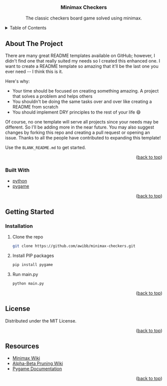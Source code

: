 <div id="top"></div>

<!-- PROJECT LOGO -->
<br />
<div align="center">

  <h3 align="center">Minimax Checkers</h3>

  <p align="center">
    The classic checkers board game solved using minimax.
</div>



<!-- TABLE OF CONTENTS -->
<details>
  <summary>Table of Contents</summary>
  <ol>
    <li>
      <a href="#about-the-project">About The Project</a>
      <ul>
        <li><a href="#built-with">Built With</a></li>
      </ul>
    </li>
    <li>
      <a href="#getting-started">Getting Started</a>
      <ul>
        <li><a href="#installation">Installation</a></li>
      </ul>
    </li>
    <li><a href="#license">License</a></li>
    <li><a href="#resources">Resources</a></li>
  </ol>
</details>



<!-- ABOUT THE PROJECT -->
## About The Project



There are many great README templates available on GitHub; however, I didn't find one that really suited my needs so I created this enhanced one. I want to create a README template so amazing that it'll be the last one you ever need -- I think this is it.

Here's why:
* Your time should be focused on creating something amazing. A project that solves a problem and helps others
* You shouldn't be doing the same tasks over and over like creating a README from scratch
* You should implement DRY principles to the rest of your life :smile:

Of course, no one template will serve all projects since your needs may be different. So I'll be adding more in the near future. You may also suggest changes by forking this repo and creating a pull request or opening an issue. Thanks to all the people have contributed to expanding this template!

Use the `BLANK_README.md` to get started.

<p align="right">(<a href="#top">back to top</a>)</p>



### Built With
* [python](https://www.python.org/)
* [pygame](https://www.pygame.org/)

<p align="right">(<a href="#top">back to top</a>)</p>



<!-- GETTING STARTED -->
## Getting Started
### Installation
1. Clone the repo
   ```sh
   git clone https://github.com/awibb/minimax-checkers.git
   ```
2. Install PIP packages
   ```sh
   pip install pygame
   ```
3. Run main.py
   ```sh
   python main.py
   ```
<p align="right">(<a href="#top">back to top</a>)</p>

<!-- LICENSE -->
## License

Distributed under the MIT License.

<p align="right">(<a href="#top">back to top</a>)</p>







<!-- ACKNOWLEDGMENTS -->
## Resources
* [Minimax Wiki](https://en.wikipedia.org/wiki/Minimax)
* [Alpha-Beta Pruning Wiki](https://en.wikipedia.org/wiki/Alpha-beta_pruning)
* [Pygame Documentation](https://www.pygame.org/docs/)

<p align="right">(<a href="#top">back to top</a>)</p>
